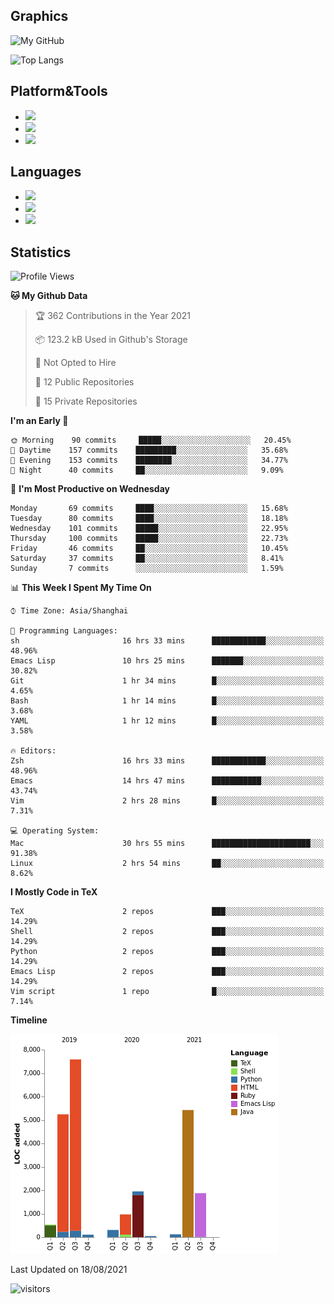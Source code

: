 ## Graphics

![My GitHub](https://github-readme-stats.vercel.app/api?username=SteamedFish&count_private=true&show_icons=true&theme=buefy&include_all_commits=false)

![Top Langs](https://github-readme-stats.vercel.app/api/top-langs/?username=SteamedFish&theme=buefy&hide=ruby&count_private=true&show_icons=true&layout=compact)

## Platform&Tools

* [![](https://img.shields.io/badge/ArchLinux--purple?style=flat-square&logo=ArchLinux)](https://www.archlinux.org/)
* [![](https://img.shields.io/badge/Gentoo-testing-purple?style=flat-square&logo=Gentoo)](https://www.gentoo.org/)
* [![](https://img.shields.io/badge/Doom%20Emacs-28-blue?style=flat-square&logo=Gnu%20emacs&logoColor=white)](https://www.gnu.org/software/emacs/)

## Languages

* [![](https://img.shields.io/badge/-Python-3776AB?style=flat-square&logo=python&logoColor=white)](https://www.python.org/)
* [![](https://img.shields.io/badge/-Bash-00ADD8?style=flat-square&logo=Gnu-bash&logoColor=white)](https://www.gnu.org/software/bash/)
* [![](https://img.shields.io/badge/-Go-00ADD8?style=flat-square&logo=go&logoColor=white)](https://golang.org/)

## Statistics

<!--START_SECTION:waka-->
![Profile Views](http://img.shields.io/badge/Profile%20Views-7-blue)

**🐱 My Github Data** 

> 🏆 362 Contributions in the Year 2021
 > 
> 📦 123.2 kB Used in Github's Storage 
 > 
> 🚫 Not Opted to Hire
 > 
> 📜 12 Public Repositories 
 > 
> 🔑 15 Private Repositories  
 > 
**I'm an Early 🐤** 

```text
🌞 Morning    90 commits     █████░░░░░░░░░░░░░░░░░░░░   20.45% 
🌆 Daytime    157 commits    █████████░░░░░░░░░░░░░░░░   35.68% 
🌃 Evening    153 commits    ████████░░░░░░░░░░░░░░░░░   34.77% 
🌙 Night      40 commits     ██░░░░░░░░░░░░░░░░░░░░░░░   9.09%

```
📅 **I'm Most Productive on Wednesday** 

```text
Monday       69 commits     ████░░░░░░░░░░░░░░░░░░░░░   15.68% 
Tuesday      80 commits     ████░░░░░░░░░░░░░░░░░░░░░   18.18% 
Wednesday    101 commits    █████░░░░░░░░░░░░░░░░░░░░   22.95% 
Thursday     100 commits    █████░░░░░░░░░░░░░░░░░░░░   22.73% 
Friday       46 commits     ██░░░░░░░░░░░░░░░░░░░░░░░   10.45% 
Saturday     37 commits     ██░░░░░░░░░░░░░░░░░░░░░░░   8.41% 
Sunday       7 commits      ░░░░░░░░░░░░░░░░░░░░░░░░░   1.59%

```


📊 **This Week I Spent My Time On** 

```text
⌚︎ Time Zone: Asia/Shanghai

💬 Programming Languages: 
sh                       16 hrs 33 mins      ████████████░░░░░░░░░░░░░   48.96% 
Emacs Lisp               10 hrs 25 mins      ███████░░░░░░░░░░░░░░░░░░   30.82% 
Git                      1 hr 34 mins        █░░░░░░░░░░░░░░░░░░░░░░░░   4.65% 
Bash                     1 hr 14 mins        █░░░░░░░░░░░░░░░░░░░░░░░░   3.68% 
YAML                     1 hr 12 mins        █░░░░░░░░░░░░░░░░░░░░░░░░   3.58%

🔥 Editors: 
Zsh                      16 hrs 33 mins      ████████████░░░░░░░░░░░░░   48.96% 
Emacs                    14 hrs 47 mins      ███████████░░░░░░░░░░░░░░   43.74% 
Vim                      2 hrs 28 mins       █░░░░░░░░░░░░░░░░░░░░░░░░   7.31%

💻 Operating System: 
Mac                      30 hrs 55 mins      ██████████████████████░░░   91.38% 
Linux                    2 hrs 54 mins       ██░░░░░░░░░░░░░░░░░░░░░░░   8.62%

```

**I Mostly Code in TeX** 

```text
TeX                      2 repos             ███░░░░░░░░░░░░░░░░░░░░░░   14.29% 
Shell                    2 repos             ███░░░░░░░░░░░░░░░░░░░░░░   14.29% 
Python                   2 repos             ███░░░░░░░░░░░░░░░░░░░░░░   14.29% 
Emacs Lisp               2 repos             ███░░░░░░░░░░░░░░░░░░░░░░   14.29% 
Vim script               1 repo              █░░░░░░░░░░░░░░░░░░░░░░░░   7.14%

```


**Timeline**

![Chart not found](https://raw.githubusercontent.com/SteamedFish/SteamedFish/master/charts/bar_graph.png) 


 Last Updated on 18/08/2021
<!--END_SECTION:waka-->

![visitors](https://visitor-badge.laobi.icu/badge?page_id=SteamedFish.SteamedFish)
